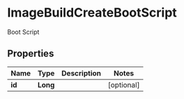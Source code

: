 

# ImageBuildCreateBootScript

Boot Script
## Properties

Name | Type | Description | Notes
------------ | ------------- | ------------- | -------------
**id** | **Long** |  |  [optional]




